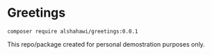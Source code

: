 # Greetings
`composer require alshahawi/greetings:0.0.1`

This repo/package created for personal demostration purposes only.

